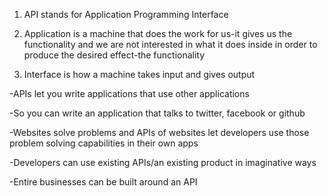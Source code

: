 1) API stands for Application Programming Interface

2) Application is a machine that does the work for us-it gives us the
functionality and we are not interested in what it does inside in
order to produce the desired effect-the functionality

3) Interface is how a machine takes input and gives output

-APIs let you write applications that use other applications

-So you can write an application that talks to twitter, facebook or github

-Websites solve problems and APIs of websites let developers use those
problem solving capabilities in their own apps

-Developers can use existing APIs/an existing product in imaginative ways

-Entire businesses can be built around an API

